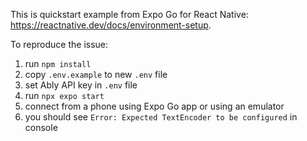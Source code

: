 This is quickstart example from Expo Go for React Native: https://reactnative.dev/docs/environment-setup.

To reproduce the issue:
1. run `npm install`
2. copy `.env.example` to new `.env` file
3. set Ably API key in `.env` file
4. run `npx expo start`
5. connect from a phone using Expo Go app or using an emulator
6. you should see `Error: Expected TextEncoder to be configured` in console

